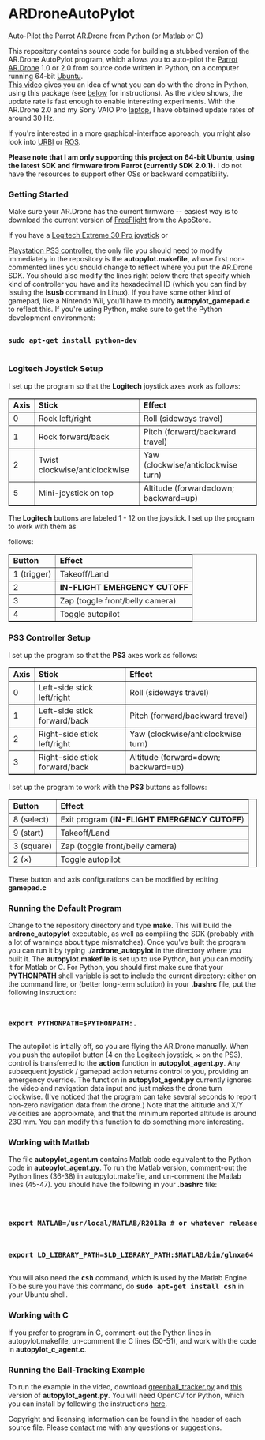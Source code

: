 ARDroneAutoPylot
================

Auto-Pilot the Parrot AR.Drone from Python (or Matlab or C)

This repository contains source code for 
building a stubbed version of the AR.Drone AutoPylot program, which allows you to auto-pilot the 
<a href="http://ardrone.parrot.com/parrot-ar-drone/usa/"> Parrot AR.Drone</a> 1.0 or 2.0 
from source code written in Python,  on a computer running 64-bit 
<a href="http://www.ubuntu.com">Ubuntu</a>.  
<a href="http://www.youtube.com/watch?v=_3697dtyOz4">This video</a> gives you an idea of what you can
do with the drone in Python, using this package (see <a href="#greenball">below</a> for instructions).
As the video shows, the update rate is fast enough to enable interesting experiments.
With the AR.Drone 2.0 and my Sony VAIO Pro <a href="http://www.youtube.com/watch?v=QeNTtn231cU">laptop</a>, 
I have obtained update rates of around 30 Hz.

If you're interested in a more graphical-interface approach, you might also look into 
<a href="http://www.urbiforge.org/index.php/Projects/Urbi4ARDrone">URBI</a> or 
<a href="http://www.willowgarage.com/pages/software/ros-platform">ROS</a>.

<b>Please note that I am only supporting this project on 64-bit Ubuntu, using the latest SDK and firmware 
from Parrot (currently SDK 2.0.1).</b> I do not have the resources to support other OSs or backward 
compatibility. 

<a name="Getting_Started"> 

<h3>Getting Started</h3>
Make sure your AR.Drone has the current firmware -- 
easiest way is to download the current version of 
<a href="http://itunes.apple.com/us/app/free-flight/id373065271?mt=8">FreeFlight</a> 
from the AppStore.


If you have a 
<a href="http://www.amazon.com/Logitech-Extreme-Joystick-Silver-Black/dp/B00009OY9U">
Logitech Extreme 30 Pro joystick</a> or

<a href="http://www.amazon.com/Nyko-Core-Controller-Color-Playstation-3/dp/B003G2Z4FK">
Playstation PS3 controller</a>, the only file you should need to 
modify immediately in the repository is the <b>autopylot.makefile</b>, whose first non-commented 
lines you should change to reflect 
where you put the AR.Drone SDK. You should also modify the lines right below there that
specify which kind of controller you have and its hexadecimal ID (which
you can find by issuing the <b>lsusb</b> command in Linux).
If you have some other kind of gamepad, like a Nintendo Wii, 
you'll have to modify <b>autopylot_gamepad.c</b> to reflect this.  If you're
using Python, make sure to get the Python development environment:

<pre>

<b>sudo apt-get install python-dev</b> 

</pre>

<a name="Joystick"> 

<h3>Logitech Joystick Setup</h3>

I set up the program so that the <b>Logitech</b> joystick axes work as follows:



<table border="1">

<tr>

<td><b>Axis</b>

<td><b>Stick</b>

<td><b>Effect</b>

</tr>

<tr>

  <td>0</td>

  <td>Rock left/right</td>

  <td>Roll (sideways travel)</td>

</tr>

<tr>

  <td>1</td>

  <td>Rock forward/back</td>

  <td>Pitch (forward/backward travel)</td>

</tr>

<tr>

  <td>2</td>

  <td>Twist clockwise/anticlockwise</td>

  <td>Yaw (clockwise/anticlockwise turn)</td>

</tr>

<tr>

  <td>5</td>

  <td>Mini-joystick on top</td>

  <td>Altitude (forward=down; backward=up)</td>

</tr>

</table>



The <b>Logitech</b> buttons are labeled 1 - 12 on the joystick.  I set up the program to work with them as

follows:



<table border="1">

<tr>

<td><b>Button</b>

<td><b>Effect</b>

</tr>

<tr>

  <td>1 (trigger)</td>

  <td>Takeoff/Land</td>

</tr>

<tr>

  <td>2</td>

  <td><b>IN-FLIGHT EMERGENCY CUTOFF</b> </td>

</tr>

<tr>

  <td>3</td>

  <td>Zap (toggle front/belly camera)</td>

</tr>

<tr>

  <td>4</td>

  <td>Toggle autopilot</td>

</tr>

</table>





<a name="PS3"> 

<h3>PS3 Controller Setup</h3>

I set up the program so that the <b>PS3</b> axes work as follows:



<table border="1">

<tr>

<td><b>Axis</b>

<td><b>Stick</b>

<td><b>Effect</b>

</tr>

<tr>

  <td>0</td>

  <td>Left-side stick left/right</td>

  <td>Roll (sideways travel)</td>

</tr>

<tr>

  <td>1</td>

  <td>Left-side stick forward/back</td>

  <td>Pitch (forward/backward travel)</td>

</tr>

<tr>

  <td>2</td>

  <td>Right-side stick left/right</td>

  <td>Yaw (clockwise/anticlockwise turn)</td>

</tr>

<tr>

  <td>3</td>

  <td>Right-side stick forward/back</td>

  <td>Altitude (forward=down; backward=up)</td>

</tr>

</table>



I set up the program to work with the <b>PS3</b> buttons as follows:



<table border="1">

<tr>

<td><b>Button</b>

<td><b>Effect</b>

</tr>

<tr>

  <td>8 (select)</td>

  <td>Exit program (<b>IN-FLIGHT EMERGENCY CUTOFF</b>)</td>

</tr>

<tr>

  <td>9 (start)</td>

  <td>Takeoff/Land</td>

</tr>

<tr>

  <td>3 (square)</td>

  <td>Zap (toggle front/belly camera)</td>

</tr>

<tr>

  <td>2 (&times;) </td>

  <td>Toggle autopilot</td>

</tr>

</table>



These button and axis configurations can be modified by editing <b>gamepad.c</b>


<h3>Running the Default Program</h3>

Change to the repository directory and type <b>make</b>.  This will build the 
<b>ardrone_autopylot</b> executable, as well as compiling the SDK (probably with a lot of warnings about
type mismatches).  Once you've built the program you can run it by typing
<b>./ardrone_autopylot</b> in the directory where 
you built it.  The <b>autopylot.makefile</b> is set up to use Python, but you can modify it for Matlab or C.
For Python, you should first make sure that your <b>PYTHONPATH</b> shell variable is
set to include the current directory: either on the command line, or (better 
long-term solution) in your <b>.bashrc</b> file, put the following instruction:

<pre><b>

export PYTHONPATH=$PYTHONPATH:.

</b></pre>


The autopilot is intially off, so you are flying the AR.Drone
manually. When you push the autopilot button (4 on the Logitech joystick,
&times; on the PS3), control is transferred to the 
<b>action</b> function in 
<b>autopylot_agent.py</b>.  Any subsequent joystick / gamepad action returns control to you, providing an 
emergency override.  The function in <b>autopylot_agent.py</b> currently ignores the video and navigation data 
input and just makes the drone turn clockwise.  (I've noticed that the program can take several
seconds to report non-zero navigation data from the drone.)  Note that the altitude and X/Y velocities
are approixmate, and that the minimum reported altitude is around 230 mm.
You can modify this function to do something
more interesting.  



<a name="matlab">

<h3>Working with Matlab</h3>

The file <b>autopylot_agent.m</b> contains Matlab code equivalent to the
Python code in <b>autopylot_agent.py</b>.
To run the Matlab version, comment-out the Python lines
(36-38) in autopylot.makefile, and un-comment the Matlab lines (45-47).
you should have the following in your <b>.bashrc</b> file:

<pre>

<b>

export MATLAB=/usr/local/MATLAB/R2013a # or whatever release you've installed



export LD_LIBRARY_PATH=$LD_LIBRARY_PATH:$MATLAB/bin/glnxa64

</b></pre>

You will also need the <tt><b>csh</b></tt> command,
which is used by the Matlab Engine.  To be sure you have this command,
do <tt><b>sudo apt-get install csh</b></tt> in your Ubuntu shell.



<a name="matlab">

<h3>Working with C</h3>

If you prefer to program in C, comment-out the Python lines in
autopylot.makefile, un-comment the C lines (50-51), and work with the code
in <b>autopylot_c_agent.c</b>. 



<a name="greenball">

<h3>Running the Ball-Tracking Example</h3>

To run the example in the video, download 
<a href="https://github.com/simondlevy/OpenCV-Python-Hacks/blob/master/greenball_tracker.py">greenball_tracker.py</a> and
<a href="https://github.com/simondlevy/ARDroneAutoPylot/blob/master/opencv/autopylot_agent.py">this</a> 
version of <b>autopylot_agent.py</b>. You will need OpenCV for Python, 
which you can install by following the instructions
<a href="https://help.ubuntu.com/community/OpenCV">here</a>.

Copyright and licensing information can be found in the header of each source file. 
Please <a href="mailto:simon.d.levy@gmail.com">contact</a> me with any questions or 
suggestions.

